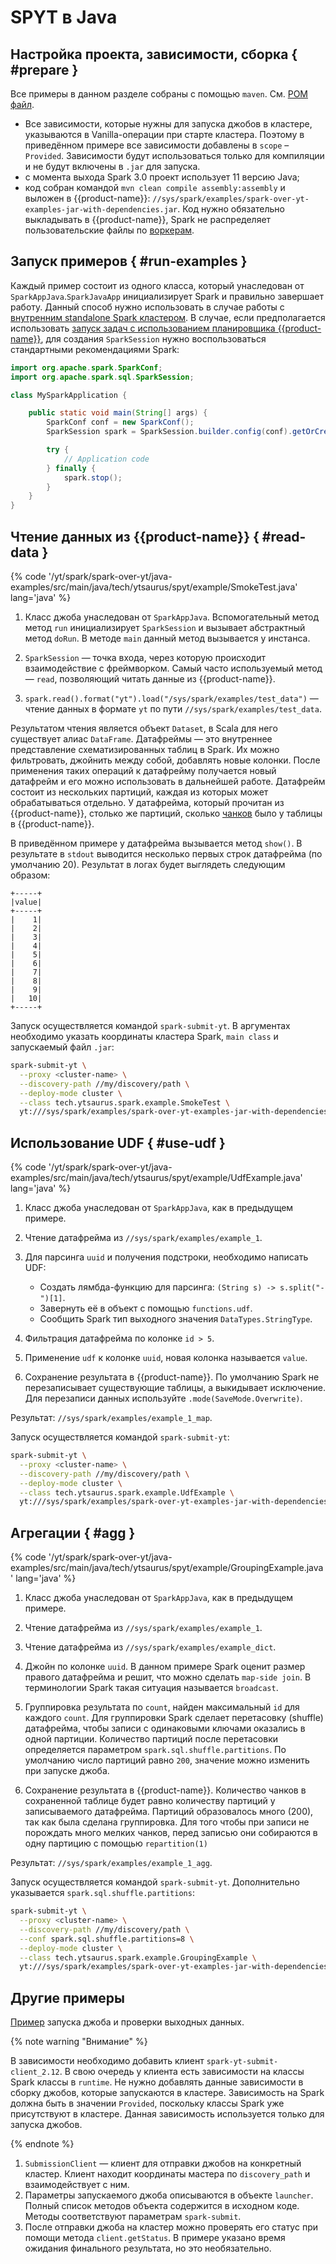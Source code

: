 # SPYT в Java

## Настройка проекта, зависимости, сборка { #prepare }

Все примеры в данном разделе собраны с помощью `maven`. См. [POM файл](https://github.com/ytsaurus/ytsaurus/tree/main/yt/spark/spark-over-yt/java-examples/src/main/java/tech/ytsaurus/spyt/example).

- Все зависимости, которые нужны для запуска джобов в кластере, указываются в Vanilla-операции при старте кластера. Поэтому в приведённом примере все зависимости добавлены в `scope` – `Provided`. Зависимости будут использоваться только для компиляции и не будут включены в `.jar` для запуска.
- с момента выхода Spark 3.0 проект использует 11 версию Java;
- код собран командой `mvn clean compile assembly:assembly` и выложен в {{product-name}}: `//sys/spark/examples/spark-over-yt-examples-jar-with-dependencies.jar`. Код нужно обязательно выкладывать в {{product-name}}, Spark не распределяет пользовательские файлы по [воркерам](../../../../../user-guide/data-processing/spyt/cluster/cluster-desc.md#cluster-mode).


## Запуск примеров { #run-examples }

Каждый пример состоит из одного класса, который унаследован от `SparkAppJava`.`SparkJavaApp` инициализирует Spark и правильно завершает работу. Данный способ нужно использовать в случае работы с [внутренним standalone Spark кластером](../../../../../user-guide/data-processing/spyt/launch.md#standalone). В случае, если предполагается использовать [запуск задач с использованием планировщика {{product-name}}](../../../../../user-guide/data-processing/spyt/launch.md#submit), для создания `SparkSession` нужно воспользоваться стандартными рекомендациями Spark:

```java
import org.apache.spark.SparkConf;
import org.apache.spark.sql.SparkSession;

class MySparkApplication {

    public static void main(String[] args) {
        SparkConf conf = new SparkConf();
        SparkSession spark = SparkSession.builder.config(conf).getOrCreate();

        try {
            // Application code
        } finally {
            spark.stop();
        }
    }
}
```

## Чтение данных из {{product-name}} { #read-data }

{% code '/yt/spark/spark-over-yt/java-examples/src/main/java/tech/ytsaurus/spyt/example/SmokeTest.java' lang='java' %}

<!--  Just in case: См. [примеры](https://github.com/ytsaurus/ytsaurus/tree/main/yt/spark/spark-over-yt/java-examples/src/main/java/tech/ytsaurus/spyt/example).-->

1. Класс джоба унаследован от `SparkAppJava`. Вспомогательный метод метод `run` инициализирует `SparkSession` и вызывает абстрактный метод `doRun`. В методе `main` данный метод вызывается у инстанса.

2. `SparkSession` — точка входа, через которую происходит взаимодействие с фреймворком. Самый часто используемый метод — `read`, позволяющий читать данные из {{product-name}}.

3. `spark.read().format("yt").load("/sys/spark/examples/test_data")` — чтение данных в формате `yt` по пути `//sys/spark/examples/test_data`.

Результатом чтения является объект `Dataset`, в Scala для него существует алиас `DataFrame`. Датафреймы — это внутреннее представление схематизированных таблиц в Spark. Их можно фильтровать, джойнить между собой, добавлять новые колонки. После применения таких операций к датафрейму получается новый датафрейм и его можно использовать в дальнейшей работе. Датафрейм состоит из нескольких партиций, каждая из которых может обрабатываться отдельно. У датафрейма, который прочитан из {{product-name}}, столько же партиций, сколько [чанков](../../../../../user-guide/storage/chunks.md) было у таблицы в {{product-name}}.

В приведённом примере у датафрейма вызывается метод `show()`. В результате в `stdout` выводится несколько первых строк датафрейма (по умолчанию 20). Результат в логах будет выглядеть следующим образом:

```
+-----+
|value|
+-----+
|    1|
|    2|
|    3|
|    4|
|    5|
|    6|
|    7|
|    8|
|    9|
|   10|
+-----+
```

Запуск осуществляется командой `spark-submit-yt`. В аргументах необходимо указать координаты кластера Spark, `main class` и запускаемый файл `.jar`:

```bash
spark-submit-yt \
  --proxy <cluster-name> \
  --discovery-path //my/discovery/path \
  --deploy-mode cluster \
  --class tech.ytsaurus.spark.example.SmokeTest \
  yt:///sys/spark/examples/spark-over-yt-examples-jar-with-dependencies.jar
```


## Использование UDF { #use-udf }

{% code '/yt/spark/spark-over-yt/java-examples/src/main/java/tech/ytsaurus/spyt/example/UdfExample.java' lang='java' %}

1. Класс джоба унаследован от `SparkAppJava`,  как в предыдущем примере.
2. Чтение датафрейма из `//sys/spark/examples/example_1`.

3. Для парсинга `uuid` и получения подстроки, необходимо написать UDF:

   - Создать лямбда-функцию для парсинга: `(String s) -> s.split("-")[1]`.
   - Завернуть её в объект с помощью `functions.udf`.
   - Сообщить Spark тип выходного значения `DataTypes.StringType`.

4. Фильтрация датафрейма по колонке `id > 5`.
5. Применение `udf` к колонке `uuid`, новая колонка называется `value`.
6. Сохранение результата в {{product-name}}. По умолчанию Spark не перезаписывает существующие таблицы, а выкидывает исключение. Для перезаписи данных используйте `.mode(SaveMode.Overwrite)`.

Результат: `//sys/spark/examples/example_1_map`.

Запуск осуществляется командой `spark-submit-yt`:

```bash
spark-submit-yt \
  --proxy <cluster-name> \
  --discovery-path //my/discovery/path \
  --deploy-mode cluster \
  --class tech.ytsaurus.spark.example.UdfExample \
  yt:///sys/spark/examples/spark-over-yt-examples-jar-with-dependencies.jar
```


## Агрегации { #agg }

{% code '/yt/spark/spark-over-yt/java-examples/src/main/java/tech/ytsaurus/spyt/example/GroupingExample.java' lang='java' %}

1. Класс джоба унаследован от `SparkAppJava`, как в предыдущем примере.
2. Чтение датафрейма из `//sys/spark/examples/example_1`.
3. Чтение датафрейма из `//sys/spark/examples/example_dict`.
4. Джойн по колонке `uuid`. В данном примере Spark оценит размер правого датафрейма и решит, что можно сделать `map-side join`. В терминологии Spark такая ситуация называется `broadcast`.
5. Группировка результата по `count`, найден максимальный `id` для каждого `count`. Для группировки Spark сделает перетасовку (shuffle) датафрейма, чтобы записи с одинаковыми ключами оказались в одной партиции. Количество партиций после перетасовки определяется параметром `spark.sql.shuffle.partitions`. По умолчанию число партиций равно `200`, значение можно изменить при запуске джоба.

6. Сохранение результата в {{product-name}}. Количество чанков в сохраненной таблице будет равно количеству партиций у записываемого датафрейма. Партиций образовалось много (200), так как была сделана группировка. Для того чтобы при записи не порождать много мелких чанков, перед записью они собираются в одну партицию с помощью `repartition(1)`

Результат: `//sys/spark/examples/example_1_agg`.

Запуск осуществляется командой `spark-submit-yt`. Дополнительно указывается `spark.sql.shuffle.partitions`:

```bash
spark-submit-yt \
  --proxy <cluster-name> \
  --discovery-path //my/discovery/path \
  --conf spark.sql.shuffle.partitions=8 \
  --deploy-mode cluster \
  --class tech.ytsaurus.spark.example.GroupingExample \
  yt:///sys/spark/examples/spark-over-yt-examples-jar-with-dependencies.jar
```


## Другие примеры


[Пример](https://github.com/ytsaurus/ytsaurus/blob/main/yt/spark/spark-over-yt/java-submit-example/src/main/java/tech/ytsaurus/spyt/example/submit/SubmitExample.java) запуска джоба и проверки выходных данных.

{% note warning "Внимание" %}

В зависимости необходимо добавить клиент `spark-yt-submit-client_2.12`. В свою очередь у клиента есть зависимости на классы Spark классы в `runtime`. Не нужно добавлять данные зависимости в сборку джобов, которые запускаются в кластере. Зависимость на Spark должна быть в значении `Provided`, поскольку классы Spark уже присутствуют в кластере. Данная зависимость используется только для запуска джобов.

{% endnote %}

1. `SubmissionClient` — клиент для отправки джобов на конкретный кластер. Клиент находит координаты мастера по `discovery_path` и взаимодействует с ним.
2. Параметры запускаемого джоба описываются в объекте `launcher`. Полный список методов объекта содержится в исходном коде. Методы соответствуют параметрам `spark-submit`.
3. После отправки джоба на кластер можно проверять его статус при помощи метода `client.getStatus`. В примере указано время ожидания финального результата, но это необязательно.

